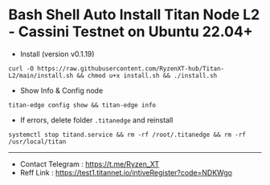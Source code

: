 # Bash Shell Auto Install Titan Node L2 - Cassini Testnet on Ubuntu 22.04+
- Install (version v0.1.19)
```
curl -O https://raw.githubusercontent.com/RyzenXT-hub/Titan-L2/main/install.sh && chmod u+x install.sh && ./install.sh
```
- Show Info & Config node
```
titan-edge config show && titan-edge info
```
- If errors, delete folder `.titanedge` and reinstall
```
systemctl stop titand.service && rm -rf /root/.titanedge && rm -rf /usr/local/titan
```
------------

- Contact Telegram : https://t.me/Ryzen_XT
- Reff Link : https://test1.titannet.io/intiveRegister?code=NDKWgo
